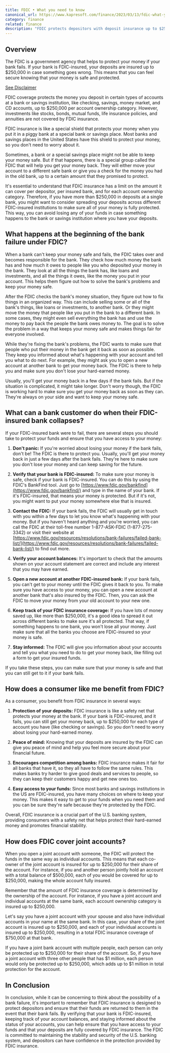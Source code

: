 ```yaml
---
title: FDIC • What you need to know
canonical_url: https://www.kapresoft.com/finance/2023/03/13/fdic-what-you-need-to-know.html
category: finance
related: finance
description: "FDIC protects depositors with deposit insurance up to $250,000 per depositor, per insured bank. Safeguard your funds in case of a bank failure."
---
```


## Overview

The FDIC is a government agency that helps to protect your money if your bank fails. If your bank is FDIC-insured, your deposits are insured up to $250,000 in case something goes wrong. This means that you can feel secure knowing that your money is safe and protected.<!--excerpt-->

[See Disclaimer](/disclaimer.html)

FDIC coverage protects the money you deposit in certain types of accounts at a bank or savings institution, like checking, savings, money market, and CD accounts, up to $250,000 per account ownership category. However, investments like stocks, bonds, mutual funds, life insurance policies, and annuities are not covered by FDIC insurance.

FDIC insurance is like a special shield that protects your money when you put it in a piggy bank at a special bank or savings place. Most banks and savings places in the United States have this shield to protect your money, so you don't need to worry about it.

Sometimes, a bank or a special savings place might not be able to keep your money safe. But if that happens, there is a special group called the FDIC that will help you get your money back. They will either move your account to a different safe bank or give you a check for the money you had in the old bank, up to a certain amount that they promised to protect.

It's essential to understand that FDIC insurance has a limit on the amount it can cover per depositor, per insured bank, and for each account ownership category. Therefore, if you have more than $250,000 in deposits at a single bank, you might want to consider spreading your deposits across different FDIC-insured institutions to make sure all of your money is fully protected. This way, you can avoid losing any of your funds in case something happens to the bank or savings institution where you have your deposits.

## What happens at the beginning of the bank failure under FDIC?

When a bank can't keep your money safe and fails, the FDIC takes over and becomes responsible for the bank. They check how much money the bank has and how much it owes to people like you who deposited your money in the bank. They look at all the things the bank has, like loans and investments, and all the things it owes, like the money you put in your account. This helps them figure out how to solve the bank's problems and keep your money safe.

After the FDIC checks the bank's money situation, they figure out how to fix things in an organized way. This can include selling some or all of the bank's things, like loans or investments, to another bank. Or they might move the money that people like you put in the bank to a different bank. In some cases, they might even sell everything the bank has and use the money to pay back the people the bank owes money to. The goal is to solve the problem in a way that keeps your money safe and makes things fair for everyone involved.

While they're fixing the bank's problems, the FDIC wants to make sure that people who put their money in the bank get it back as soon as possible. They keep you informed about what's happening with your account and tell you what to do next. For example, they might ask you to open a new account at another bank to get your money back. The FDIC is there to help you and make sure you don't lose your hard-earned money.

Usually, you'll get your money back in a few days if the bank fails. But if the situation is complicated, it might take longer. Don't worry though, the FDIC is working hard to make sure you get your money back as soon as they can. They're always on your side and want to keep your money safe.

## What can a bank customer do when their FDIC-insured bank collapses?

If your FDIC-insured bank were to fail, there are several steps you should take to protect your funds and ensure that you have access to your money:

1. **Don't panic:** If you're worried about losing your money if the bank fails, don't be! The FDIC is there to protect you. Usually, you'll get your money back in just a few days after the bank fails. They're here to make sure you don't lose your money and can keep saving for the future.

2. **Verify that your bank is FDIC-insured:** To make sure your money is safe, check if your bank is FDIC-insured. You can do this by using the FDIC's BankFind tool. Just go to [https://www.fdic.gov/bankfind](https://www.fdic.gov/bankfind/) and type in the name of your bank. If it's FDIC-insured, that means your money is protected. But if it's not, you might want to put your money somewhere else that is insured.

3. **Contact the FDIC:** If your bank fails, the FDIC will usually get in touch with you within a few days to let you know what's happening with your money. But if you haven't heard anything and you're worried, you can call the FDIC at their toll-free number 1-877-ASK-FDIC (1-877-275-3342) or visit their website at [https://www.fdic.gov/resources/resolutions/bank-failures/failed-bank-list/](https://www.fdic.gov/resources/resolutions/bank-failures/failed-bank-list/) to find out more.

4. **Verify your account balances:** It's important to check that the amounts shown on your account statement are correct and include any interest that you may have earned.

5. **Open a new account at another FDIC-insured bank:** If your bank fails, you can't get to your money until the FDIC gives it back to you. To make sure you have access to your money, you can open a new account at another bank that's also insured by the FDIC. Then, you can ask the FDIC to move your money from your old account to your new one.

6. **Keep track of your FDIC insurance coverage:** If you have lots of money saved up, like more than $250,000, it's a good idea to spread it out across different banks to make sure it's all protected. That way, if something happens to one bank, you won't lose all your money. Just make sure that all the banks you choose are FDIC-insured so your money is safe.

7. **Stay informed:** The FDIC will give you information about your accounts and tell you what you need to do to get your money back, like filling out a form to get your insured funds.

If you take these steps, you can make sure that your money is safe and that you can still get to it if your bank fails.

## How does a consumer like me benefit from FDIC?

As a consumer, you benefit from FDIC insurance in several ways:


1. **Protection of your deposits:** FDIC insurance is like a safety net that protects your money at the bank. If your bank is FDIC-insured, and it fails, you can still get your money back, up to $250,000 for each type of account you have (like checking or savings). So you don't need to worry about losing your hard-earned money.

2. **Peace of mind:** Knowing that your deposits are insured by the FDIC can give you peace of mind and help you feel more secure about your financial future.

3. **Encourages competition among banks:** FDIC insurance makes it fair for all banks that have it, so they all have to follow the same rules. This makes banks try harder to give good deals and services to people, so they can keep their customers happy and get new ones too.

4. **Easy access to your funds:** Since most banks and savings institutions in the US are FDIC-insured, you have many choices on where to keep your money. This makes it easy to get to your funds when you need them and you can be sure they're safe because they're protected by the FDIC.

Overall, FDIC insurance is a crucial part of the U.S. banking system, providing consumers with a safety net that helps protect their hard-earned money and promotes financial stability.

## How does FDIC cover joint accounts?

When you open a joint account with someone, the FDIC will protect the funds in the same way as individual accounts. This means that each co-owner of the joint account is insured for up to $250,000 for their share of the account. For instance, if you and another person jointly hold an account with a total balance of $500,000, each of you would be covered for up to $250,000, making the whole account fully insured.

Remember that the amount of FDIC insurance coverage is determined by the ownership of the account. For instance, if you have a joint account and individual accounts at the same bank, each account ownership category is insured up to $250,000.


Let's say you have a joint account with your spouse and also have individual accounts in your name at the same bank. In this case, your share of the joint account is insured up to $250,000, and each of your individual accounts is insured up to $250,000, resulting in a total FDIC insurance coverage of $750,000 at that bank.

If you have a joint bank account with multiple people, each person can only be protected up to $250,000 for their share of the account. So, if you have a joint account with three other people that has $1 million, each person would only be protected up to $250,000, which adds up to $1 million in total protection for the account.

## In Conclusion

In conclusion, while it can be concerning to think about the possibility of a bank failure, it's important to remember that FDIC insurance is designed to protect depositors and ensure that their funds are returned to them in the event that their bank fails. By verifying that your bank is FDIC-insured, keeping track of your account balances, and staying informed about the status of your accounts, you can help ensure that you have access to your funds and that your deposits are fully covered by FDIC insurance. The FDIC is committed to maintaining the stability and security of the U.S. banking system, and depositors can have confidence in the protection provided by FDIC insurance.
